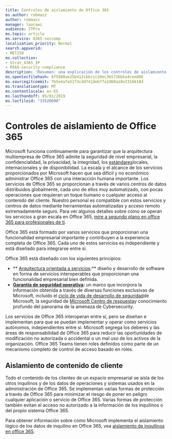```yaml
---
title: Controles de aislamiento de Office 365
ms.author: robmazz
author: robmazz
manager: laurawi
audience: ITPro
ms.topic: article
ms.service: O365-seccomp
localization_priority: Normal
search.appverid:
- MET150
ms.collection:
- Strat_O365_IP
- M365-security-compliance
description: 'Resumen: una explicación de los controles de aislamiento en Office 365.'
ms.openlocfilehash: 6f5980ae25b412cbbccc20ec3b5726b5a4ceed86
ms.sourcegitcommit: 7b5e4a7a51f3cdd741deb77a2d60a18e2316618d
ms.translationtype: MT
ms.contentlocale: es-ES
ms.lasthandoff: 05/01/2019
ms.locfileid: "33520690"
---
```

# <a name="office-365-isolation-controls"></a>Controles de aislamiento de Office 365 

Microsoft funciona continuamente para garantizar que la arquitectura multiempresa de Office 365 admite la seguridad de nivel empresarial, la confidencialidad, la privacidad, la integridad, los [estándares](https://www.microsoft.com/TrustCenter/Compliance?service=Office#Icons)locales, internacionales y de disponibilidad. La escala y el alcance de los servicios proporcionados por Microsoft hacen que sea difícil y no económico administrar Office 365 con una interacción humana importante. Los servicios de Office 365 se proporcionan a través de varios centros de datos distribuidos globalmente, cada uno de ellos muy automatizado, con pocas operaciones que requieran un toque humano o cualquier acceso al contenido del cliente. Nuestro personal es compatible con estos servicios y centros de datos mediante herramientas automatizadas y acceso remoto extremadamente seguro. Para ver algunos detalles sobre cómo se operan los servicios a gran escala en Office 365, [mire a segundo plano en office 365 para profesionales de ti](https://channel9.msdn.com/Events/SharePoint-Conference/2014/SPC202).

Office 365 está formado por varios servicios que proporcionan una funcionalidad empresarial importante y contribuyen a la experiencia completa de Office 365. Cada uno de estos servicios es independiente y está diseñado para integrarse entre sí.

Office 365 está diseñado con los siguientes principios:

 - ** [Arquitectura orientada a servicios](https://msdn.microsoft.com/library/aa480021.aspx):** diseño y desarrollo de software en forma de servicios interoperables que proporcionan una funcionalidad empresarial bien definida.
 - **[Garantía de seguridad operativa](http://www.microsoft.com/download/details.aspx?id=40872):** un marco que incorpora la información obtenida a través de diversas funciones exclusivas de Microsoft, incluido el [ciclo de vida de desarrollo de seguridad](https://www.microsoft.com/sdl/default.aspx)de Microsoft, la seguridad de [Microsoft Centro de respuesta](https://technet.microsoft.com/library/dn440717.aspx)y conocimiento profundo del panorama de la amenaza de Cybersecurity.

Los servicios de Office 365 interoperan entre sí, pero se diseñan e implementan para que se puedan implementar y operar como servicios autónomos, independientes entre sí. Microsoft segrega los deberes y las áreas de responsabilidad de Office 365 para reducir las oportunidades de modificación no autorizada o accidental o un mal uso de los activos de la organización. Office 365 Teams tienen roles definidos como parte de un mecanismo completo de control de acceso basado en roles.

## <a name="customer-content-isolation"></a>Aislamiento de contenido de cliente

Todo el contenido de los clientes de un espacio empresarial se aísla de los otros inquilinos y de los datos de operaciones y sistemas usados en la administración de Office 365. Se implementan varias formas de protección a través de Office 365 para minimizar el riesgo de poner en peligro cualquier aplicación o servicio de Office 365. Varias formas de protección también evitan el acceso no autorizado a la información de los inquilinos o del propio sistema Office 365.

Para obtener información sobre cómo Microsoft implementa el aislamiento lógico de los datos de inquilino en Office 365, vea [aislamiento de inquilinos en office 365](office-365-tenant-isolation-overview.md).
